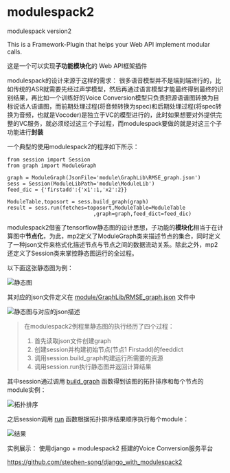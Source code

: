 # modulespack2
modulespack version2

This is a Framework-Plugin that helps your Web API implement modular calls.

这是一个可以实现**子功能模块化**的 Web API框架插件

modulespack的设计来源于这样的需求：
很多语音模型并不是端到端进行的，比如传统的ASR就需要先经过声学模型，然后再通过语言模型才能最终得到最终的识别结果，再比如一个训练好的Voice Conversion模型只负责把源语谱图转换为目标说话人语谱图，而前期处理过程(将音频转换为spec)和后期处理过程(将spec转换为音频，也就是Vocoder)是独立于VC的模型进行的，此时如果想要对外提供完整的VC服务，就必须经过这三个子过程，而modulespack要做的就是对这三个子功能进行**封装**

一个典型的使用modulespack2的程序如下所示：

	from session import Session
	from graph import ModuleGraph

	graph = ModuleGraph(JsonFile='module\GraphLib\RMSE_graph.json')
	sess = Session(ModuleLibPath='module\ModuleLib')
	feed_dic = {'firstadd':{'x1':1,'x2':2}}

	ModuleTable,toposort = sess.build_graph(graph)
	result = sess.run(fetches=toposort,ModuleTable=ModuleTable
                                ,graph=graph,feed_dict=feed_dic)


modulespack2借鉴了tensorflow静态图的设计思想，子功能的**模块化**相当于在计算图中**节点化**，为此，mp2定义了ModuleGraph类来描述节点的集合，同时定义了一种json文件来格式化描述节点与节点之间的数据流动关系。除此之外，mp2还定义了Session类来掌控静态图运行的全过程。

以下面这张静态图为例：

![静态图](https://img-blog.csdnimg.cn/20190315221020303.png)

其对应的json文件定义在 [module/GraphLib/RMSE_graph.json](https://github.com/stephen-song/modulespack2/blob/master/module/GraphLib/RMSE_graph.json) 文件中

![静态图与对应的json描述](https://github.com/stephen-song/papers/blob/master/modulespack2.png)

> 在modulespack2例程里静态图的执行经历了四个过程：
> 
>  1. 首先读取json文件创建graph
>  2. 创建session并构建初始节点(节点1 Firstadd)的feeddict
>  3. 调用session.build_graph构建运行所需要的资源
>  4. 调用session.run执行静态图并返回计算结果

其中session通过调用 [build_graph](https://github.com/stephen-song/modulespack2/blob/master/session/base.py#L61) 函数得到该图的拓扑排序和每个节点的module实例：

![拓扑排序](https://github.com/stephen-song/papers/blob/master/topo.png)

之后session调用 [run](https://github.com/stephen-song/modulespack2/blob/master/session/base.py#L130) 函数根据拓扑排序结果顺序执行每个module：

![结果](https://github.com/stephen-song/papers/blob/master/result.png)

实例展示：
使用django + modulespack2 搭建的Voice Conversion服务平台

https://github.com/stephen-song/django_with_modulespack2

